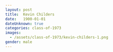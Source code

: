 ```yaml
---
layout: post
title:  Kevin Childers
date:   1900-01-01
dateUnknown: true
categories: class-of-1973
images:
  - /assets/class-of-1973/kevin-childers-1.png
gender: male
---
```

